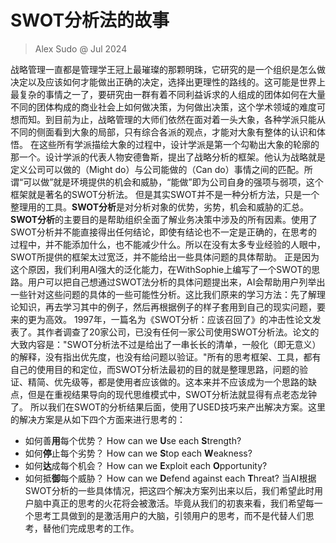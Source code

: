 # SWOT分析法的故事
> Alex Sudo @ Jul 2024

战略管理一直都是管理学王冠上最璀璨的那颗明珠，它研究的是一个组织是怎么做决定以及应该如何才能做出正确的决定，选择出更理性的路线的。这可能是世界上最复杂的事情之一了，要研究由一群有着不同利益诉求的人组成的团体如何在大量不同的团体构成的商业社会上如何做决策，为何做出决策，这个学术领域的难度可想而知。到目前为止，战略管理的大师们依然在面对着一头大象，各种学派只能从不同的侧面看到大象的局部，只有综合各派的观点，才能对大象有整体的认识和体悟。
在这些所有学派描绘大象的过程中，设计学派是第一个勾勒出大象的轮廓的那一个。设计学派的代表人物安德鲁斯，提出了战略分析的框架。他认为战略就是定义公司可以做的（Might do）与公司能做的（Can do）事情之间的匹配。所谓“可以做”就是环境提供的机会和威胁，“能做”即为公司自身的强项与弱项，这个框架就是著名的SWOT分析法。
但是其实SWOT并不是一种分析方法，只是一个整理用的工具。**SWOT分析**是对分析对象的优势，劣势，机会和威胁的汇总。**SWOT分析**的主要目的是帮助组织全面了解业务决策中涉及的所有因素。使用了SWOT分析并不能直接得出任何结论，即使有结论也不一定是正确的，在思考的过程中，并不能添加什么，也不能减少什么。所以在没有太多专业经验的人眼中，SWOT所提供的框架太过宽泛，并不能给出一些具体问题的具体帮助。
正是因为这个原因，我们利用AI强大的泛化能力，在WithSophie上编写了一个SWOT的思路。用户可以把自己想通过SWOT法分析的具体问题提出来，AI会帮助用户列举出一些针对这些问题的具体的一些可能性分析。这比我们原来的学习方法：先了解理论知识，再去学习其中的例子，然后再根据例子的样子套用到自己的现实问题，要来的更为高效。
1997年，一篇名为《SWOT分析：应该召回了》的冲击性论文发表了。其作者调查了20家公司，已没有任何一家公司使用SWOT分析法。论文的大致内容是："SWOT分析法不过是给出了一串长长的清单，一般化（即无意义）的解释，没有指出优先度，也没有给问题以验证。"所有的思考框架、工具，都有自己的使用目的和定位，而SWOT分析法最初的目的就是整理思路，问题的验证、精简、优先级等，都是使用者应该做的。这本来并不应该成为一个思路的缺点，但是在重视结果导向的现代思维模式中，SWOT分析法就显得有点老态龙钟了。
所以我们在SWOT的分析结果后面，使用了USED技巧来产出解决方案。这里的解决方案是从如下四个方面来进行思考的：
-  如何善**用**每个优势？ How can we **U**se each **S**trength?
-  如何**停**止每个劣势？ How can we **S**top each **W**eakness?
-  如何**达**成每个机会？ How can we **E**xploit each **O**pportunity?
-  如何抵**御**每个威胁？ How can we **D**efend against each **T**hreat?
当AI根据SWOT分析的一些具体情况，把这四个解决方案列出来以后，我们希望此时用户脑中真正的思考的火花将会被激活。毕竟从我们的初衷来看，我们希望每一个思考工具做到的是激活用户的大脑，引领用户的思考，而不是代替人们思考，替他们完成思考的工作。
